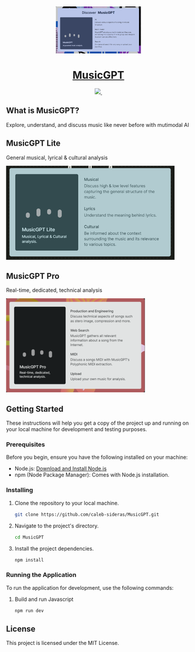 <p align="center">
  <a href="https://music-gpt.xyz">
    <picture>
      <img src="public/musicgpt.png" height="128">
    </picture>
    <h1 align="center">MusicGPT</h1>
  </a>
</p>

<p align="center">
  <a aria-label="MusicGPT" href="https://music-gpt.xyz">
    <img src="https://img.shields.io/badge/MADE%20BY%20Caleb%20Sideras-000000.svg?style=for-the-badge&logo=Go&labelColor=000">
  </a>
  <a aria-label="License">
    <img alt="" src="https://img.shields.io/npm/l/next.svg?style=for-the-badge&labelColor=000000">
  </a>
</p>

## What is MusicGPT?

Explore, understand, and discuss music like never before with mutimodal AI

## MusicGPT Lite

General musical, lyrical & cultural analysis

<p align="left">
  <a href="https://music-gpt.xyz/lite">
    <picture>
      <img src="public/musicgptlite.png" height="256">
    </picture>
  </a>
</p>

## MusicGPT Pro

Real-time, dedicated, technical analysis

<p align="left">
  <a href="https://music-gpt.xyz/pro">
    <picture>
      <img src="public/musicgptpro.png" height="256">
    </picture>
  </a>
</p>

## Getting Started

These instructions will help you get a copy of the project up and running on your local machine for development and testing purposes.

### Prerequisites

Before you begin, ensure you have the following installed on your machine:

- Node.js: [Download and Install Node.js](https://nodejs.org/)
- npm (Node Package Manager): Comes with Node.js installation.

### Installing

1. Clone the repository to your local machine.

   ```bash
   git clone https://github.com/caleb-sideras/MusicGPT.git
   ```

2. Navigate to the project's directory.

   ```bash
   cd MusicGPT
   ```

3. Install the project dependencies.

   ```bash
   npm install
   ```

### Running the Application

To run the application for development, use the following commands:

1. Build and run Javascript

   ```bash
   npm run dev
   ```

## License
This project is licensed under the MIT License.